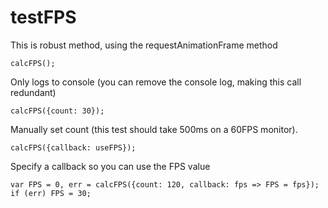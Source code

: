 # testFPS
This is robust method, using the requestAnimationFrame method

    calcFPS();
    
Only logs to console (you can remove the console log, making this call redundant)

    calcFPS({count: 30});
    
Manually set count (this test should take 500ms on a 60FPS monitor).

    calcFPS({callback: useFPS});
    
Specify a callback so you can use the FPS value

    var FPS = 0, err = calcFPS({count: 120, callback: fps => FPS = fps});
    if (err) FPS = 30;
